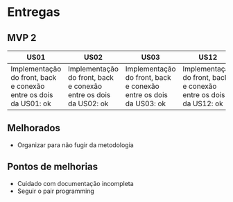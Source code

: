 # Entregas 
## MVP 2
US01 | US02 | US03 | US12 | US17 | US18 
-----|------|------|------|------|------
Implementação do front, back e conexão entre os dois da US01: ok | Implementação do front, back e conexão entre os dois da US02: ok | Implementação do front, back e conexão entre os dois da US03: ok | Implementação do front, back e conexão entre os dois da US12: ok | Implementação do front, back e conexão entre os dois da US17: ok | Implementação do front, back e conexão entre os dois da US18: ok 

## Melhorados

- Organizar para não fugir da metodologia 
## Pontos de melhorias

- Cuidado com documentação incompleta
- Seguir o pair programming